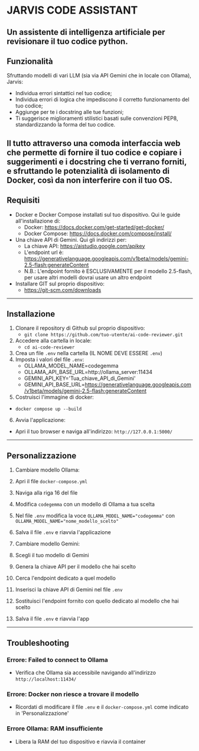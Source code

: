 # JARVIS CODE ASSISTANT

Un assistente di intelligenza artificiale per revisionare il tuo codice python.  
---

## Funzionalità

Sfruttando modelli di vari LLM (sia via API Gemini che in locale con Ollama), Jarvis:

- Individua errori sintattici nel tuo codice;
- Individua errori di logica che impediscono il corretto funzionamento del tuo codice;
- Aggiunge per te i docstring alle tue funzioni;
- Ti suggerisce miglioramenti stilistici basati sulle convenzioni PEP8, standardizzando la forma del tuo codice.

Il tutto attraverso una comoda interfaccia web che permette di fornire il tuo codice e copiare i suggerimenti e i docstring che ti verrano forniti,  
e sfruttando le potenzialità di isolamento di Docker, così da non interferire con il tuo OS.  
---

## Requisiti

- Docker e Docker Compose installati sul tuo dispositivo. Qui le guide all'installazione di:
  - Docker: https://docs.docker.com/get-started/get-docker/
  - Docker Compose: https://docs.docker.com/compose/install/
- Una chiave API di Gemini. Qui gli indirizzi per:
  - La chiave API: https://aistudio.google.com/apikey
  - L'endpoint url è: https://generativelanguage.googleapis.com/v1beta/models/gemini-2.5-flash:generateContent
  - N.B.: L'endpoint fornito è ESCLUSIVAMENTE per il modello 2.5-flash, per usare altri modelli dovrai usare un altro endpoint
- Installare GIT sul proprio dispositivo:
  - https://git-scm.com/downloads  
---

## Installazione

1. Clonare il repository di Github sul proprio dispositivo:
   - `git clone https://github.com/tuo-utente/ai-code-reviewer.git`
2. Accedere alla cartella in locale:
   - `cd ai-code-reviewer`
3. Crea un file `.env` nella cartella (IL NOME DEVE ESSERE `.env`)
4. Imposta i valori del file `.env`:
    - OLLAMA_MODEL_NAME=codegemma
    - OLLAMA_API_BASE_URL=http://ollama_server:11434
    - GEMINI_API_KEY='Tua_chiave_API_di_Gemini'
    - GEMINI_API_BASE_URL=https://generativelanguage.googleapis.com/v1beta/models/gemini-2.5-flash:generateContent
5. Costruisci l'immagine di docker:
- `docker compose up --build`
6. Avvia l'applicazione:
- Apri il tuo browser e naviga all'indirizzo: `http://127.0.0.1:5000/`  
---

## Personalizzazione

1. Cambiare modello Ollama:
1. Apri il file `docker-compose.yml`
2. Naviga alla riga 16 del file
3. Modifica `codegemma` con un modello di Ollama a tua scelta
4. Nel file `.env` modifica la voce `OLLAMA_MODEL_NAME="codegemma"` con `OLLAMA_MODEL_NAME="nome_modello_scelto"`
5. Salva il file `.env` e riavvia l'applicazione

2. Cambiare modello Gemini:
1. Scegli il tuo modello di Gemini
2. Genera la chiave API per il modello che hai scelto
3. Cerca l'endpoint dedicato a quel modello
4. Inserisci la chiave API di Gemini nel file `.env`
5. Sostituisci l'endpoint fornito con quello dedicato al modello che hai scelto
6. Salva il file `.env` e riavvia l'app  
---

## Troubleshooting

### Errore: Failed to connect to Ollama

- Verifica che Ollama sia accessibile navigando all'indirizzo `http://localhost:11434/`

### Errore: Docker non riesce a trovare il modello

- Ricordati di modificare il file `.env` e il `docker-compose.yml` come indicato in 'Personalizzazione'

### Errore Ollama: RAM insufficiente

- Libera la RAM del tuo dispositivo e riavvia il container
